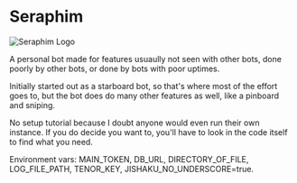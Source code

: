 # Seraphim

![Seraphim Logo](https://cdn.discordapp.com/avatars/700857077672706120/3436b2471afc77f3fdf6579ddd32deec.png?size=256)

A personal bot made for features usuaully not seen with other bots, done poorly by other bots, or done by bots with poor uptimes.

Initially started out as a starboard bot, so that's where most of the effort goes to, but the bot does do many other features as well, like a pinboard and sniping.

No setup tutorial because I doubt anyone would even run their own instance. If you do decide you want to, you'll have to look in the code itself to find what you need.

Environment vars: MAIN_TOKEN, DB_URL, DIRECTORY_OF_FILE, LOG_FILE_PATH, TENOR_KEY, JISHAKU_NO_UNDERSCORE=true.
